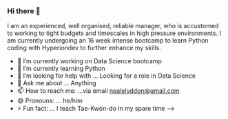 ### Hi there 👋

I am an experienced, well organised, reliable manager, who is accustomed to working to tight budgets and timescales in high pressure environments.  I am currently undergoing an 16 week intense bootcamp to learn Python coding with Hyperiondev to further enhance my skills.

- 🔭 I’m currently working on Data Science bootcamp
- 🌱 I’m currently learning Python
- 🤔 I’m looking for help with ... Looking for a role in Data Science
- 💬 Ask me about ... Anything 
- 📫 How to reach me: ...via email nealelyddon@gmail.com
- 😄 Pronouns: ... he/him
- ⚡ Fun fact: ... I teach Tae-Kwon-do in my spare time 
-->
